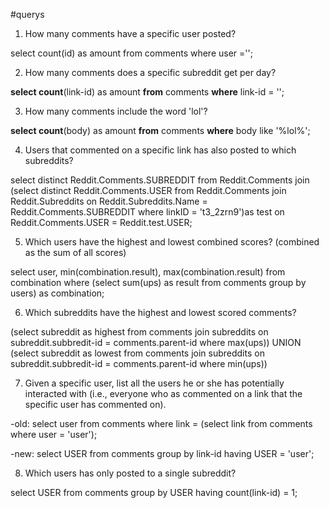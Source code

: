 #querys
1. How many comments have a specific user posted? <!--Wie sieht man welcher user den Kommentar geschrieben hat?-->

select count(id) as amount from comments where user ='';

2. How many comments does a specific subreddit get per day? <!--pro Tag??!-->


**select count**(link-id) as amount **from** comments **where** link-id = ''; 


3. How many comments include the word 'lol'?


**select count**(body) as amount **from** comments **where** body like '%lol%';


4. Users that commented on a specific link has also posted to which subreddits?

select distinct Reddit.Comments.SUBREDDIT
from Reddit.Comments join (select distinct Reddit.Comments.USER 
from Reddit.Comments join Reddit.Subreddits on Reddit.Subreddits.Name = Reddit.Comments.SUBREDDIT 
where linkID = 't3_2zrn9')as test on Reddit.Comments.USER = Reddit.test.USER;

5. Which users have the highest and lowest combined scores? (combined as the sum of all
scores)


select user, min(combination.result), max(combination.result) from combination where (select sum(ups) as result from comments group by users) as combination;

6. Which subreddits have the highest and lowest scored comments?


(select subreddit as highest from comments join subreddits on subreddit.subbredit-id = comments.parent-id where max(ups)) UNION (select subreddit as lowest from comments join subreddits on subreddit.subbredit-id = comments.parent-id where min(ups)) 

<!--select sum(score) as sumScore from comments

**select max**(score) as max **from** comments; 


**select min**(score) as min **from** comments;-->


7. Given a specific user, list all the users he or she has potentially interacted with (i.e., everyone
who as commented on a link that the specific user has commented on).


-old:
select user from comments where link = (select link from comments where user = 'user');


-new:
select USER from comments group by link-id having USER = 'user';

8. Which users has only posted to a single subreddit?

select USER from comments group by USER having count(link-id) = 1;

